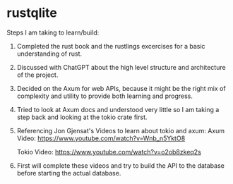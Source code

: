 # rustqlite

Steps I am taking to learn/build:

1) Completed the rust book and the rustlings excercises for a basic understanding of rust.

2) Discussed with ChatGPT about the high level structure and architecture of the project.

3) Decided on the Axum for web APIs, because it might be the right mix of complexity and utility to provide both learning and progress.

4) Tried to look at Axum docs and understood very little so I am taking a step back and looking at the tokio crate first.

5) Referencing Jon Gjensat's Videos to learn about tokio and axum:
    Axum Video: https://www.youtube.com/watch?v=Wnb_n5YktO8

    Tokio Video: https://www.youtube.com/watch?v=o2ob8zkeq2s

6) First will complete these videos and try to build the API to the database before starting the actual database.
